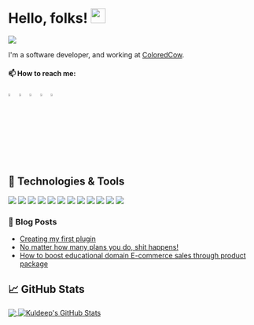 # Hello, folks! <img src="https://raw.githubusercontent.com/MartinHeinz/MartinHeinz/master/wave.gif" width="30px">


![](https://visitor-badge.glitch.me/badge?page_id=kuldeep3.kuldeep3)

I'm a software developer, and working at <a href="https://coloredcow.com?utm_source=github&utm_medium=kuldeep3">ColoredCow</a>.



  #### 📫 How to reach me:   
  [<img src="https://upload.wikimedia.org/wikipedia/commons/8/83/Steam_icon_logo.svg" width="3.5%"/>](https://steamcommunity.com/profiles/76561198798149288/)
  [<img src="https://img.icons8.com/color/48/000000/twitter.png" width="3.5%"/>](https://twitter.com/arcenmities)
  [<img src="https://img.icons8.com/color/48/000000/linkedin.png" width="3.5%"/>](https://www.linkedin.com/in/kuldeep-upreti-3629ab145/)
  [<img src="https://img.icons8.com/fluent/48/000000/instagram-new.png" width="3.5%"/>](https://www.instagram.com/arcenmities)
  <a href="mailto:kuldeep.upreti@coloredcow.com"> <img src="https://img.icons8.com/fluent/48/000000/gmail.png" width="3.5%"/> </a>


## 🔧 Technologies & Tools
![](https://img.shields.io/badge/OS-MacOs-informational?style=flat&logo=macos&logoColor=white&color=2bbc8a)
![](https://img.shields.io/badge/Editor-VScode-informational?style=flat&logo=visual-studio-code&logoColor=white&color=2bbc8a)
![](https://img.shields.io/badge/Code-Laravel-informational?style=flat&logo=laravel&logoColor=white&color=2bbc8a)
![](https://img.shields.io/badge/Code-PHP-informational?style=flat&logo=php&logoColor=white&color=2bbc8a)
![](https://img.shields.io/badge/Code-Wordpress-informational?style=flat&logo=wordPress&logoColor=white&color=2bbc8a)
![](https://img.shields.io/badge/Code-WooCommerce-informational?style=flat&logo=woocommerce&logoColor=white&color=2bbc8a)
![](https://img.shields.io/badge/Code-Python-informational?style=flat&logo=python&logoColor=white&color=2bbc8a)
![](https://img.shields.io/badge/Code-DotNet-informational?style=flat&logo=dotnet&logoColor=white&color=2bbc8a)
![](https://img.shields.io/badge/Code-ReactNative-informational?style=flat&logo=react&logoColor=white&color=2bbc8a)
![](https://img.shields.io/badge/Tools-MySQL-informational?style=flat&logo=mysql&logoColor=white&color=2bbc8a)
![](https://img.shields.io/badge/Tools-MsSQL-informational?style=flat&logo=microsoft-sql-server&logoColor=white&color=2bbc8a)
![](https://img.shields.io/badge/Tools-WPEngine-informational?style=flat&logo=wpengine&logoColor=white&color=2bbc8a)





<!-- **kuldeep3/kuldeep3** is a ✨ _special_ ✨ repository because its `README.md` (this file) appears on your GitHub profile. -->

<!--Here are some ideas to get you started:

- 🔭 I’m currently working on Wordpress & React Native
- 🌱 I’m currently learning Laravel
- 💬 Ask me about anything, I am happy to help -->








### :newspaper: Blog Posts

- [Creating my first plugin](https://kuldeepupreti3.medium.com/creating-my-first-plugin-4f2633de0d62)
- [No matter how many plans you do, shit happens!](https://kuldeepupreti3.medium.com/no-matter-how-many-plans-you-do-shit-happens-16ba012602d0)
- [How to boost educational domain E-commerce sales through product package](https://coloredcow.com/how-to-boost-e-commerce-sales-through-packages/?utm_source=github&utm_medium=kuldeep3)



## &#x1f4c8; GitHub Stats

<a href="https://github.com/kuldeep3/kuldeep3">
  <img align="center" src="https://github-readme-stats.vercel.app/api/top-langs/?username=kuldeep3&hide=java,CSS,html&theme=vue&langs_count=8&layout=compact" />
</a>
<a href="https://github.com/kuldeep3/kuldeep3">
  <img align="center" src="https://github-readme-stats.vercel.app/api?username=kuldeep3&show_icons=true&hide=stars&line_height=27&count_private=true&theme=vue" alt="Kuldeep's GitHub Stats" />
</a>

<!-- links to social media icons -->

<!-- icons with padding -->

[1.1]: http://i.imgur.com/tXSoThF.png (twitter icon with padding)
[2.1]: http://i.imgur.com/0o48UoR.png (github icon with padding)

<!-- icons without padding -->

[1.2]: http://i.imgur.com/wWzX9uB.png (twitter icon without padding)
[2.2]: http://i.imgur.com/9I6NRUm.png (github icon without padding)
[3.2]: https://raw.githubusercontent.com/MartinHeinz/MartinHeinz/master/linkedin-3-16.png (LinkedIn icon without padding)


<!-- links to your social media accounts -->

[1]: https://twitter.com/arcenmities
[2]: https://github.com/kuldeep3
[3]: https://www.linkedin.com/in/kuldeep-upreti-3629ab145/





<!-- Resources -->
<!-- Icons: https://simpleicons.org/ -->
<!-- GitHub Stats: https://github.com/anuraghazra/github-readme-stats -->
<!-- Emojis: https://emojipedia.org/emoji/ -->
<!-- HTML Emojis: https://www.fileformat.info/index.htm -->
<!-- Shields: https://shields.io/ -->
<!-- Awesome GitHub Profile README: https://github.com/abhisheknaiidu/awesome-github-profile-readme -->
